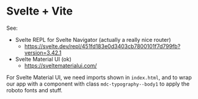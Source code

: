 # Svelte + Vite

See:
* Svelte REPL for Svelte Navigator (actually a really nice router)
  * https://svelte.dev/repl/451fd183e0d3403cb7800101f7d799fb?version=3.42.1
* Svelte Material UI (ok)
  * https://sveltematerialui.com/

For Svelte Material UI, we need imports shown in `index.html`, and to wrap our app with a component
with class `mdc-typography--body1` to apply the roboto fonts and stuff.